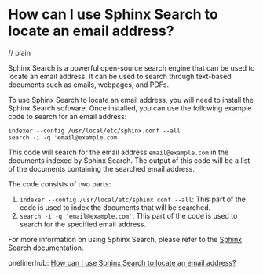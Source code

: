 # How can I use Sphinx Search to locate an email address?
// plain

Sphinx Search is a powerful open-source search engine that can be used to locate an email address. It can be used to search through text-based documents such as emails, webpages, and PDFs.

To use Sphinx Search to locate an email address, you will need to install the Sphinx Search software. Once installed, you can use the following example code to search for an email address:

```
indexer --config /usr/local/etc/sphinx.conf --all
search -i -q 'email@example.com'
```

This code will search for the email address `email@example.com` in the documents indexed by Sphinx Search. The output of this code will be a list of the documents containing the searched email address.

The code consists of two parts:

1. `indexer --config /usr/local/etc/sphinx.conf --all`: This part of the code is used to index the documents that will be searched.
2. `search -i -q 'email@example.com'`: This part of the code is used to search for the specified email address.

For more information on using Sphinx Search, please refer to the [Sphinx Search documentation](https://sphinxsearch.com/docs/).

onelinerhub: [How can I use Sphinx Search to locate an email address?](https://onelinerhub.com/sphinxsearch/how-can-i-use-sphinx-search-to-locate-an-email-address)
